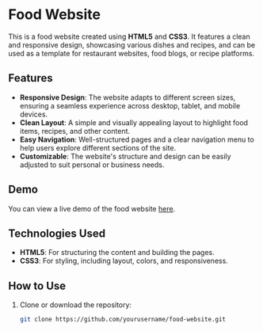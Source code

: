# Food Website

This is a food website created using **HTML5** and **CSS3**. It features a clean and responsive design, showcasing various dishes and recipes, and can be used as a template for restaurant websites, food blogs, or recipe platforms.

## Features

- **Responsive Design**: The website adapts to different screen sizes, ensuring a seamless experience across desktop, tablet, and mobile devices.
- **Clean Layout**: A simple and visually appealing layout to highlight food items, recipes, and other content.
- **Easy Navigation**: Well-structured pages and a clear navigation menu to help users explore different sections of the site.
- **Customizable**: The website's structure and design can be easily adjusted to suit personal or business needs.

## Demo

You can view a live demo of the food website [here](#).

## Technologies Used

- **HTML5**: For structuring the content and building the pages.
- **CSS3**: For styling, including layout, colors, and responsiveness.

## How to Use

1. Clone or download the repository:
   ```bash
   git clone https://github.com/yourusername/food-website.git
